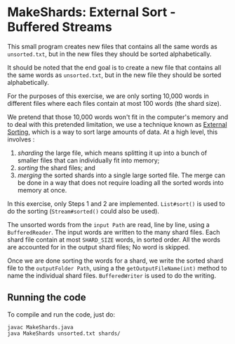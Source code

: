 # MakeShards: External Sort - Buffered Streams

This small program creates new files that contains all the same words as `unsorted.txt`,
but in the new files they should be sorted alphabetically.

It should be noted that the end goal is to create a new file that contains 
all the same words as `unsorted.txt`, but in the new file they should be sorted alphabetically.

For the purposes of this exercise, we are only sorting 10,000 words in different files
where each files contain at most 100 words (the shard size). 

We pretend that those 10,000 words won't fit in the computer's memory
and to deal with this pretended limitation, 
we use a technique known as [External Sorting](https://en.wikipedia.org/wiki/External_sorting), 
which is a way to sort large amounts of data. At a high level, this involves :

1. *sharding* the large file, which means splitting it up 
    into a bunch of smaller files that can individually fit into memory;
2. *sorting* the shard files; and
3. *merging* the sorted shards into a single large sorted file. 
   The merge can be done in a way that does not require loading all the sorted words into memory at once.

In this exercise, only Steps 1 and 2 are implemented. `List#sort()` is used to do the sorting 
(`Stream#sorted()` could also be used).

The unsorted words from the `input Path` are read, line by line, using a `BufferedReader`. 
The input words are written to the many shard files. 
Each shard file contain at most `SHARD_SIZE` words, in sorted order.
All the words are accounted for in the output shard files; No word is skipped.

Once we are done sorting the words for a shard, we write the sorted shard file to the `outputFolder Path`, 
using a the `getOutputFileName(int)` method to name the individual shard files. 
`BufferedWriter` is used to do the writing.


## Running the code

To compile and run the code, just do:

    javac MakeShards.java
    java MakeShards unsorted.txt shards/


